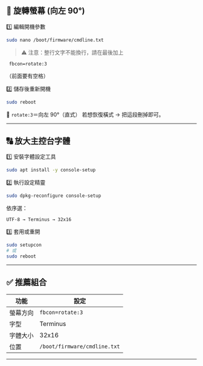## 🧭 旋轉螢幕 (向左 90°)

1️⃣ 編輯開機參數

```bash
sudo nano /boot/firmware/cmdline.txt
```

> ⚠️ 注意：整行文字不能換行，請在最後加上

```
 fbcon=rotate:3
```

（前面要有空格）

2️⃣ 儲存後重新開機

```bash
sudo reboot
```

📌 `rotate:3`＝向左 90°（直式）
若想恢復橫式 → 把這段刪掉即可。

---

## 🔠 放大主控台字體

1️⃣ 安裝字體設定工具

```bash
sudo apt install -y console-setup
```

2️⃣ 執行設定精靈

```bash
sudo dpkg-reconfigure console-setup
```

依序選：

```
UTF-8 → Terminus → 32x16
```

3️⃣ 套用或重開

```bash
sudo setupcon
# 或
sudo reboot
```

---

## ✅ 推薦組合

| 功能   | 設定                           |
| ---- | ---------------------------- |
| 螢幕方向 | `fbcon=rotate:3`             |
| 字型   | Terminus                     |
| 字體大小 | 32x16                        |
| 位置   | `/boot/firmware/cmdline.txt` |

---
